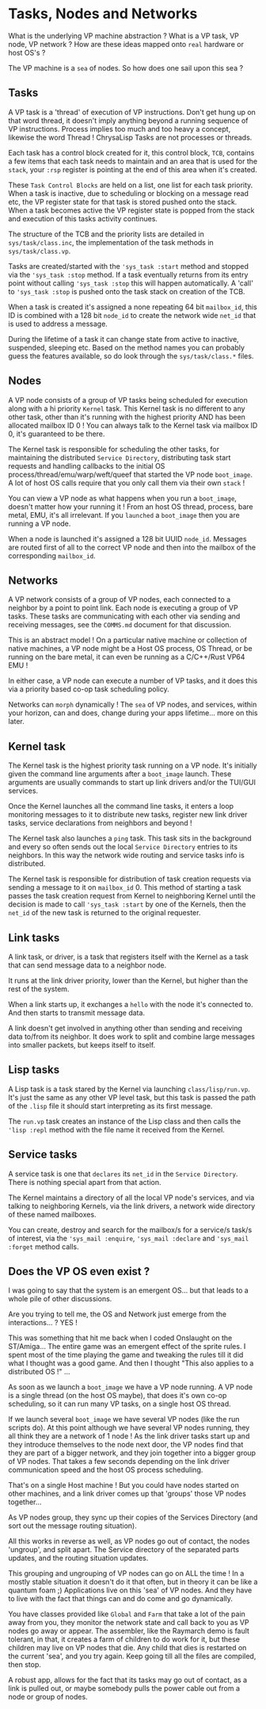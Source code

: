 # Tasks, Nodes and Networks

What is the underlying VP machine abstraction ? What is a VP task, VP node, VP
network ? How are these ideas mapped onto `real` hardware or host OS's ?

The VP machine is a `sea` of nodes. So how does one sail upon this sea ?

## Tasks

A VP task is a 'thread' of execution of VP instructions. Don't get hung up on
that word thread, it doesn't imply anything beyond a running sequence of VP
instructions. Process implies too much and too heavy a concept, likewise the
word Thread ! ChrysaLisp Tasks are not processes or threads.

Each task has a control block created for it, this control block, `TCB`,
contains a few items that each task needs to maintain and an area that is used
for the `stack`, your `:rsp` register is pointing at the end of this area when
it's created.

These `Task Control Blocks` are held on a list, one list for each task
priority. When a task is inactive, due to scheduling or blocking on a message
read etc, the VP register state for that task is stored pushed onto the stack.
When a task becomes active the VP register state is popped from the stack and
execution of this tasks activity continues.

The structure of the TCB and the priority lists are detailed in
`sys/task/class.inc`, the implementation of the task methods in
`sys/task/class.vp`.

Tasks are created/started with the `'sys_task :start` method and stopped via
the `'sys_task :stop` method. If a task eventually returns from its entry point
without calling `'sys_task :stop` this will happen automatically. A 'call' to
`'sys_task :stop` is pushed onto the task stack on creation of the TCB.

When a task is created it's assigned a none repeating 64 bit `mailbox_id`, this
ID is combined with a 128 bit `node_id` to create the network wide `net_id`
that is used to address a message.

During the lifetime of a task it can change state from active to inactive,
suspended, sleeping etc. Based on the method names you can probably guess the
features available, so do look through the `sys/task/class.*` files.

## Nodes

A VP node consists of a group of VP tasks being scheduled for execution along
with a hi priority `Kernel` task. This Kernel task is no different to any other
task, other than it's running with the highest priority AND has been allocated
mailbox ID 0 ! You can always talk to the Kernel task via mailbox ID 0, it's
guaranteed to be there.

The Kernel task is responsible for scheduling the other tasks, for maintaining
the distributed `Service Directory`, distributing task start requests and
handling callbacks to the initial OS process/thread/emu/warp/weft/queef that
started the VP node `boot_image`. A lot of host OS calls require that you only
call them via their own `stack` !

You can view a VP node as what happens when you run a `boot_image`, doesn't
matter how your running it ! From an host OS thread, process, bare metal, EMU,
it's all irrelevant. If you `launched` a `boot_image` then you are running a VP
node.

When a node is launched it's assigned a 128 bit UUID `node_id`. Messages are
routed first of all to the correct VP node and then into the mailbox of the
corresponding `mailbox_id`.

## Networks

A VP network consists of a group of VP nodes, each connected to a neighbor by a
point to point link. Each node is executing a group of VP tasks. These tasks
are communicating with each other via sending and receiving messages, see the
`COMMS.md` document for that discussion.

This is an abstract model ! On a particular native machine or collection of
native machines, a VP node might be a Host OS process, OS Thread, or be running
on the bare metal, it can even be running as a C/C++/Rust VP64 EMU !

In either case, a VP node can execute a number of VP tasks, and it does this
via a priority based co-op task scheduling policy.

Networks can `morph` dynamically ! The `sea` of VP nodes, and services, within
your horizon, can and does, change during your apps lifetime... more on this
later.

## Kernel task

The Kernel task is the highest priority task running on a VP node. It's
initially given the command line arguments after a `boot_image` launch. These
arguments are usually commands to start up link drivers and/or the TUI/GUI
services.

Once the Kernel launches all the command line tasks, it enters a loop
monitoring messages to it to distribute new tasks, register new link driver
tasks, service declarations from neighbors and beyond !

The Kernel task also launches a `ping` task. This task sits in the background
and every so often sends out the local `Service Directory` entries to its
neighbors. In this way the network wide routing and service tasks info is
distributed.

The Kernel task is responsible for distribution of task creation requests via
sending a message to it on `mailbox_id` 0. This method of starting a task
passes the task creation request from Kernel to neighboring Kernel until the
decision is made to call `'sys_task :start` by one of the Kernels, then the
`net_id` of the new task is returned to the original requester.

## Link tasks

A link task, or driver, is a task that registers itself with the Kernel as a task that can send message data to a neighbor node.

It runs at the link driver priority, lower than the Kernel, but higher than the rest of the system.

When a link starts up, it exchanges a `hello` with the node it's connected to.
And then starts to transmit message data.

A link doesn't get involved in anything other than sending and receiving data
to/from its neighbor. It does work to split and combine large messages into
smaller packets, but keeps itself to itself.

## Lisp tasks

A Lisp task is a task stared by the Kernel via launching `class/lisp/run.vp`.
It's just the same as any other VP level task, but this task is passed the path
of the `.lisp` file it should start interpreting as its first message.

The `run.vp` task creates an instance of the Lisp class and then calls the
`'lisp :repl` method with the file name it received from the Kernel.

## Service tasks

A service task is one that `declares` its `net_id` in the `Service Directory`.
There is nothing special apart from that action.

The Kernel maintains a directory of all the local VP node's services, and via
talking to neighboring Kernels, via the link drivers, a network wide directory
of these named mailboxes.

You can create, destroy and search for the mailbox/s for a service/s task/s of
interest, via the `'sys_mail :enquire`, `'sys_mail :declare` and `'sys_mail
:forget` method calls.

## Does the VP OS even exist ?

I was going to say that the system is an emergent OS... but that leads to a
whole pile of other discussions.

Are you trying to tell me, the OS and Network just emerge from the
interactions... ? YES !

This was something that hit me back when I coded Onslaught on the ST/Amiga...
The entire game was an emergent effect of the sprite rules. I spent most of the
time playing the game and tweaking the rules till it did what I thought was a
good game. And then I thought "This also applies to a distributed OS !" ...

As soon as we launch a `boot_image` we have a VP node running. A VP node is a
single thread (on the host OS maybe), that does it's own co-op scheduling, so
it can run many VP tasks, on a single host OS thread.

If we launch several `boot_image` we have several VP nodes (like the run
scripts do). At this point although we have several VP nodes running, they all
think they are a network of 1 node ! As the link driver tasks start up and they
introduce themselves to the node next door, the VP nodes find that they are
part of a bigger network, and they join together into a bigger group of VP
nodes. That takes a few seconds depending on the link driver communication
speed and the host OS process scheduling.

That's on a single Host machine ! But you could have nodes started on other
machines, and a link driver comes up that 'groups' those VP nodes together...

As VP nodes group, they sync up their copies of the Services Directory (and
sort out the message routing situation).

All this works in reverse as well, as VP nodes go out of contact, the nodes
'ungroup', and split apart. The Service directory of the separated parts
updates, and the routing situation updates.

This grouping and ungrouping of VP nodes can go on ALL the time ! In a mostly
stable situation it doesn't do it that often, but in theory it can be like a
quantum foam ;) Applications live on this 'sea' of VP nodes. And they have to
live with the fact that things can and do come and go dynamically.

You have classes provided like `Global` and `Farm` that take a lot of the pain
away from you, they monitor the network state and call back to you as VP nodes
go away or appear. The assembler, like the Raymarch demo is fault tolerant, in
that, it creates a farm of children to do work for it, but these children may
live on VP nodes that die. Any child that dies is restarted on the current
'sea', and you try again. Keep going till all the files are compiled, then
stop.

A robust app, allows for the fact that its tasks may go out of contact, as a
link is pulled out, or maybe somebody pulls the power cable out from a node or
group of nodes.

